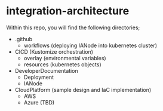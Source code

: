 # integration-architecture
Within this repo, you will find the following directories;
- .github
    - workflows (deploying IANode into kubernetes cluster)
- CICD (Kustomize orchestration)
    - overlay (environmental variables)
    - resources (kubernetes objects)
- DeveloperDocumentation
    - Deployment
    - IANode
- CloudPlatform (sample design and IaC implementation)
    - AWS
    - Azure (TBD)
